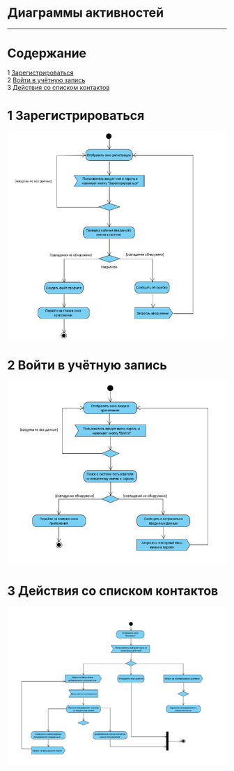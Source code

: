 # Диаграммы активностей
---

# Содержание
1 [Зарегистрироваться](#reg)  
2 [Войти в учётную запись](#login)  
3 [Действия со списком контактов](#contacts)

<a name="reg"/>

# 1 Зарегистрироваться
![Зарегистрироваться](../../../Images/System%20Design/Registration_act.png)

<a name="login"/>

# 2 Войти в учётную запись
![Войти в учётную записть](../../../Images/System%20Design/Login_act.png)

<a name="contacts"/>

# 3 Действия со списком контактов
![Действия со списком контактов](../../../Images/System%20Design/Contacts_act.png)
